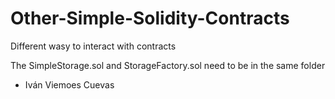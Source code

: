 # Other-Simple-Solidity-Contracts
Different wasy to interact with contracts

The SimpleStorage.sol and StorageFactory.sol need to be in the same folder

* Iván Viemoes Cuevas
